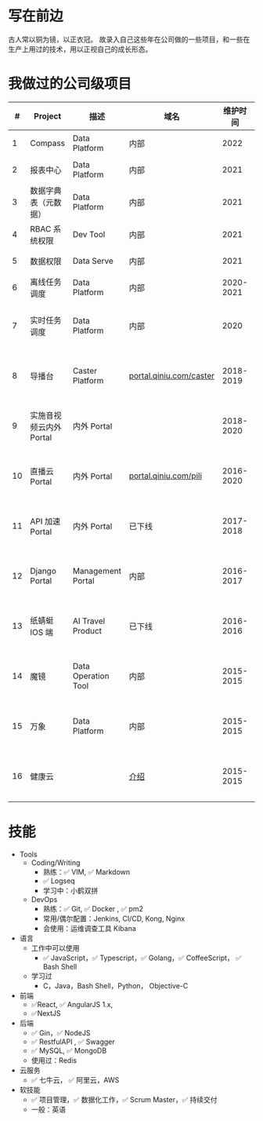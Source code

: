 # 写在前边

古人常以铜为镜，以正衣冠。
故录入自己这些年在公司做的一些项目，和一些在生产上用过的技术，用以正视自己的成长形态。

# 我做过的公司级项目

| #   | Project                 | 描述                | 域名                                                        | 维护时间  | 职责     |
| --- | ----------------------- | ------------------- | ----------------------------------------------------------- | --------- | -------- |
| 1   | Compass                 | Data Platform       | 内部                                                        | 2022      | 研发     |
| 2   | 报表中心                | Data Platform       | 内部                                                        | 2021      | 重构     |
| 3   | 数据字典表（元数据）    | Data Platform       | 内部                                                        | 2021      | 研发     |
| 4   | RBAC 系统权限           | Dev Tool            | 内部                                                        | 2021      | 初创     |
| 5   | 数据权限                | Data Serve          | 内部                                                        | 2021      | 初创     |
| 6   | 离线任务调度            | Data Platform       | 内部                                                        | 2020-2021 | 初创     |
| 7   | 实时任务调度            | Data Platform       | 内部                                                        | 2020      | 主导研发 |
| 8   | 导播台                  | Caster Platform     | [portal.qiniu.com/caster](https://portal.qiniu.com/caster/) | 2018-2019 | 主导研发 |
| 9   | 实施音视频云内外 Portal | 内外 Portal         |                                                             | 2018-2020 | 主导研发 |
| 10  | 直播云 Portal           | 内外 Portal         | [portal.qiniu.com/pili](https://portal.qiniu.com/pili/)     | 2016-2020 | 主导研发 |
| 11  | API 加速 Portal         | 内外 Portal         | 已下线                                                      | 2017-2018 | 主导研发 |
| 12  | Django Portal           | Management Portal   | 内部                                                        | 2016-2017 | 参与研发 |
| 13  | 纸蜻蜓 IOS 端           | AI Travel Product   | 已下线                                                      | 2016-2016 | 参与研发 |
| 14  | 魔镜                    | Data Operation Tool | 内部                                                        | 2015-2015 | 参与研发 |
| 15  | 万象                    | Data Platform       | 内部                                                        | 2015-2015 | 参与研发 |
| 16  | 健康云                  |                     | [介绍](https://www.wondersgroup.com/06221646567340.html)    | 2015-2015 | 参与研发 |

# 技能

- Tools
  - Coding/Writing
    - 熟练：✅ VIM, ✅ Markdown
    - ✅ Logseq
    - 学习中：小鹤双拼
  - DevOps
    - 熟练：✅ Git, ✅ Docker , ✅ pm2
    - 常用/偶尔配置：Jenkins, CI/CD, Kong, Nginx
    - 会使用：运维调查工具 Kibana
- 语言
  - 工作中可以使用
    - ✅ JavaScript，✅ Typescript，✅ Golang，✅ CoffeeScript， ✅ Bash Shell
  - 学习过
    - C，Java，Bash Shell，Python， Objective-C
- 前端
  - ✅React, ✅ AngularJS 1.x,
  - ✅NextJS
- 后端
  - ✅ Gin，✅ NodeJS
  - ✅ RestfulAPI , ✅ Swagger
  - ✅ MySQL, ✅ MongoDB
  - 使用过：Redis
- 云服务
  - ✅ 七牛云， ✅ 阿里云，AWS
- 软技能
  - ✅ 项目管理，✅ 数据化工作，✅ Scrum Master，✅ 持续交付
  - 一般：英语
